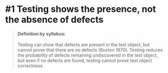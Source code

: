 # #1 Testing shows the presence, not the absence of defects

> #### Definition by syllabus:
> Testing can show that defects are present in the test object, but cannot prove that there are no defects (Buxton 1970). 
> Testing reduces the probability of defects remaining undiscovered in the test object, but even if no defects are found, testing cannot prove test object correctness.
